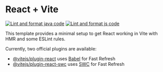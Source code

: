 # React + Vite
[![Lint and format java code](https://github.com/thoward-ipipeline/github-actions-demo/actions/workflows/lint-and-format-java.yml/badge.svg)](https://github.com/thoward-ipipeline/github-actions-demo/actions/workflows/lint-and-format-java.yml)
[![Lint and format js code](https://github.com/thoward-ipipeline/github-actions-demo/actions/workflows/lint-and-format-js.yml/badge.svg)](https://github.com/thoward-ipipeline/github-actions-demo/actions/workflows/lint-and-format-js.yml)

This template provides a minimal setup to get React working in Vite with HMR and some ESLint rules.

Currently, two official plugins are available:

- [@vitejs/plugin-react](https://github.com/vitejs/vite-plugin-react/blob/main/packages/plugin-react/README.md) uses [Babel](https://babeljs.io/) for Fast Refresh
- [@vitejs/plugin-react-swc](https://github.com/vitejs/vite-plugin-react-swc) uses [SWC](https://swc.rs/) for Fast Refresh
